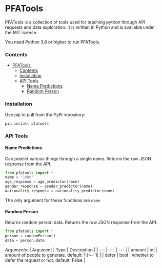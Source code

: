 # PFATools
PFATools is a collection of tools used for teaching python through API requests and data exploration. It is written in Python and is available under the MIT license.

You need Python 3.8 or higher to run PFATools.
### Contents
- [PFATools](#pfatools)
    - [Contents](#contents)
    - [Installation](#installation)
    - [API Tools](#api-tools)
      - [Name Predictions](#name-predictions)
      - [Random Person](#random-person)




### Installation
Use pip to pull from the PyPi repository:
```bash
pip install pfatools
```
### API Tools
#### Name Predictions
Can predict various things through a single name. Returns the raw JSON response from the API.
```python
from pfatools import *
name = "John"
age_response = age_predictor(name)
gender_response = gender_predictor(name)
nationality_response = nationality_predictor(name)
```
The only argument for these functions are ```name```

#### Random Person
Returns random person data. Returns the raw JSON response from the API.
```python
from pfatools import *
person = randomPerson()
data = person.data
```
*Arguments:*
| Argument | Type | Description |
| --- | --- | --- |
| amount | int | amount of people to generate. default: 1 (>= 1) |
| defer | bool | whether to defer the request or not. default: False |

